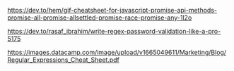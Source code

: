 https://dev.to/hem/gif-cheatsheet-for-javascript-promise-api-methods-promise-all-promise-allsettled-promise-race-promise-any-1l2o

https://dev.to/rasaf_ibrahim/write-regex-password-validation-like-a-pro-5175

https://images.datacamp.com/image/upload/v1665049611/Marketing/Blog/Regular_Expressions_Cheat_Sheet.pdf
